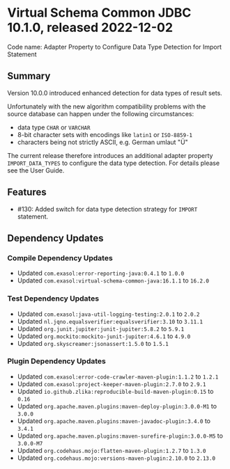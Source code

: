 # Virtual Schema Common JDBC 10.1.0, released 2022-12-02

Code name: Adapter Property to Configure Data Type Detection for Import Statement

## Summary

Version 10.0.0 introduced enhanced detection for data types of result sets.

Unfortunately with the new algorithm compatibility problems with the source database can happen under the following circumstances:

* data type `CHAR` or `VARCHAR`
* 8-bit character sets with encodings like `latin1` or `ISO-8859-1`
* characters being not strictly ASCII, e.g. German umlaut "Ü"

The current release therefore introduces an additional adapter property `IMPORT_DATA_TYPES` to configure the data type detection. For details please see the User Guide.

## Features

* #130: Added switch for data type detection strategy for `IMPORT` statement.

## Dependency Updates

### Compile Dependency Updates

* Updated `com.exasol:error-reporting-java:0.4.1` to `1.0.0`
* Updated `com.exasol:virtual-schema-common-java:16.1.1` to `16.2.0`

### Test Dependency Updates

* Updated `com.exasol:java-util-logging-testing:2.0.1` to `2.0.2`
* Updated `nl.jqno.equalsverifier:equalsverifier:3.10` to `3.11.1`
* Updated `org.junit.jupiter:junit-jupiter:5.8.2` to `5.9.1`
* Updated `org.mockito:mockito-junit-jupiter:4.6.1` to `4.9.0`
* Updated `org.skyscreamer:jsonassert:1.5.0` to `1.5.1`

### Plugin Dependency Updates

* Updated `com.exasol:error-code-crawler-maven-plugin:1.1.2` to `1.2.1`
* Updated `com.exasol:project-keeper-maven-plugin:2.7.0` to `2.9.1`
* Updated `io.github.zlika:reproducible-build-maven-plugin:0.15` to `0.16`
* Updated `org.apache.maven.plugins:maven-deploy-plugin:3.0.0-M1` to `3.0.0`
* Updated `org.apache.maven.plugins:maven-javadoc-plugin:3.4.0` to `3.4.1`
* Updated `org.apache.maven.plugins:maven-surefire-plugin:3.0.0-M5` to `3.0.0-M7`
* Updated `org.codehaus.mojo:flatten-maven-plugin:1.2.7` to `1.3.0`
* Updated `org.codehaus.mojo:versions-maven-plugin:2.10.0` to `2.13.0`
